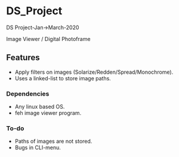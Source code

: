 DS_Project
==========

DS Project-Jan->March-2020

Image Viewer / Digital Photoframe 

## Features
+ Apply filters on images (Solarize/Redden/Spread/Monochrome).
+ Uses a linked-list to store image paths.

### Dependencies

+ Any linux based OS.
+ feh image viewer program.

### To-do

+ Paths of images are not stored.
+ Bugs in CLI-menu.
